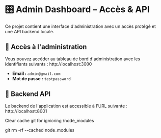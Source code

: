 # 🎛️ Admin Dashboard – Accès & API

Ce projet contient une interface d'administration avec un accès protégé et une API backend locale.

## 🔐 Accès à l'administration

Vous pouvez accéder au tableau de bord d'administration avec les identifiants suivants :
http://localhost:3000
- **Email :** `admin@gmail.com`  
- **Mot de passe :** `testpassword`

## 🔗 Backend API

Le backend de l'application est accessible à l'URL suivante :
http://localhost:8001

Clear cache git for ignioring /node_modules
 
git rm -rf --cached node_modules


